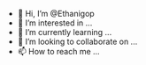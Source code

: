 - 👋 Hi, I’m @Ethanigop
- 👀 I’m interested in ...
- 🌱 I’m currently learning ...
- 💞️ I’m looking to collaborate on ...
- 📫 How to reach me ...

<!---
Ethanigop/Ethanigop is a ✨ special ✨ repository because its `README.md` (this file) appears on your GitHub profile.
You can click the Preview link to take a look at your changes.
--->
